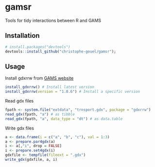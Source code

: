 # gamsr

Tools for tidy interactions between R and GAMS

## Installation

```r
# install.packages("devtools")
devtools::install_github("christophe-gouel/gamsr");
```

## Usage

Install gdxrrw from [GAMS website](https://support.gams.com/gdxrrw:interfacing_gams_and_r)

```r
install_gdxrrw() # Install latest version
install_gdxrrw(version = "1.0.6") # Install a specific version
```

Read gdx files

```r
fpath <- system.file("extdata", "trnsport.gdx", package = "gdxrrw")
read_gdx(fpath, "a") # as tibble
read_gdx(fpath, "a", data_type = "dt") # as data.table
```

Write gdx files

```r
a <- data.frame(i = c("a", "b", "c"), val = 1:3)
a <- prepare.par4gdx(a)
i <- a[,"i", drop = FALSE]
i <- prepare.set4gdx(i)
gdxfile <- tempfile(fileext = ".gdx")
write_gdx(gdxfile, a, i)
```
